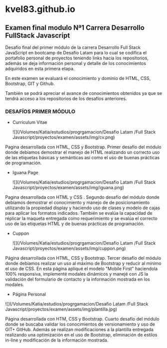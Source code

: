 # kvel83.github.io
Examen final modulo Nª1 Carrera Desarrollo FullStack Javascript
-------
Desafio final del primer módulo de la carrera Desarrollo Full Stack JavaScript en bootcamp de Desafío Latam para lo cual se codifica el portafolio personal de proyectos teniendo links hacia los repositorios, además se deja información personal y detalle de los conocimientos adquiridos en esta primera etapa.

En este examen se evaluará el conocimiento y dominio de HTML, CSS, Bootstrap, GIT y Github.

También se podrá apreciar el avance de conocimientos obtenidos ya que se tendrá acceso a los repositorios de los desafíos anteriores.

### DESAFÍOS PRIMER MÓDULO

- Currículum Vitae

  ![](/Volumes/Katia/estudios/progrgamacion/Desafio Latam /Full Stack Javascript/proyectos/examen/assets/img/cv.png)

Pagina desarrollada con HTML, CSS y Bootstrap. Primer desafío del módulo donde debiamos demostrar el manejo de HTML realizando un correcto uso de las etiquetas básicas y semánticas así como el uso de buenas prácticas de 	             programación.

- Iguana Page

  ![](/Volumes/Katia/estudios/progrgamacion/Desafio Latam /Full Stack Javascript/proyectos/examen/assets/img/iguana.png)

Pagina desarrollada con HTML y CSS . Segundo desafío del módulo donde debíamos demostrar el conocimiento y manejo de de posicionamiento utilizando la propiedad display y haciendo uso de clases y modelo de cajas para aplicar los formatos indicados. También se evalúa la capacidad de réplicar la maqueta entregada como requerimiento y se evalúa el correcto uso de las etiquetas HTML y de buenas prácticas de programación.

- Cuppon

  ![](/Volumes/Katia/estudios/progrgamacion/Desafio Latam /Full Stack Javascript/proyectos/examen/assets/img/cuppon.png)

Página desarrollada con HTML, CSS y Bootstrap. Tercer desafío del módulo  donde debíamos realizar un uso al máximo de Bootstrap y reducir al mínimo el uso de CSS. En esta página apliqué el modelo "Mobile First" haciendola 	100% responsiva, implementé modales dinámicos y manejé con JS la validación del formulario de contacto y la información mostrada en los modales.

- Página Personal

![](/Volumes/Katia/estudios/progrgamacion/Desafio Latam /Full Stack Javascript/proyectos/examen/assets/img/plantilla.jpg)

Página desarrollada con HTM, CSS y Bootstrap. Cuarto desafío del módulo donde se buscaba validar los conocimientos de versionamiento y uso de GIT+ GitHub. Además se realizan modificaciones a la plantilla entregada realizando una optimización en el uso de Bootstrap, eliminación de estilos in-line y modificación de la información mostrada.
